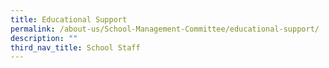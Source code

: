 ```yaml
---
title: Educational Support
permalink: /about-us/School-Management-Committee/educational-support/
description: ""
third_nav_title: School Staff
---
```

